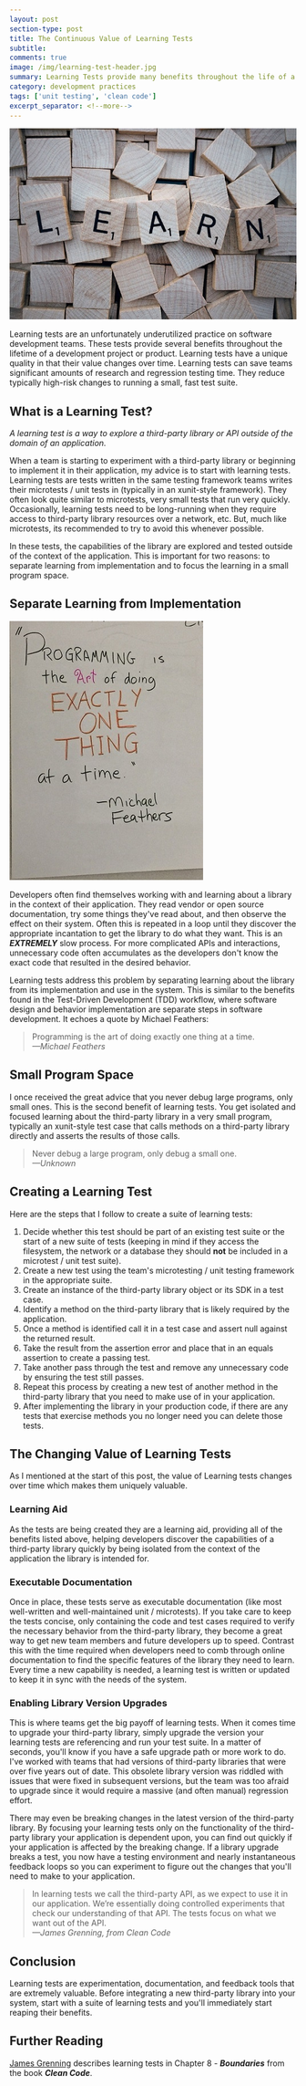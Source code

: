 ```yaml
---
layout: post
section-type: post
title: The Continuous Value of Learning Tests
subtitle:
comments: true
image: /img/learning-test-header.jpg
summary: Learning Tests provide many benefits throughout the life of a software product. Learn more about how and why we create them.
category: development practices
tags: ['unit testing', 'clean code']
excerpt_separator: <!--more-->
---
```


<img src="/img/learning-test-header.jpg" alt="Learning Tests Header image" class="img-responsive" />


Learning tests are an unfortunately underutilized practice on software development teams. These tests provide several benefits throughout the lifetime of a development project or product. Learning tests have a unique quality in that their value changes over time. Learning tests can save teams significant amounts of research and regression testing time. They reduce typically high-risk changes to running a small, fast test suite. 
<!--more-->

## What is a Learning Test?

_A learning test is a way to explore a third-party library or API outside of the domain of an application._ 

When a team is starting to experiment with a third-party library or beginning to implement it in their application, my advice is to start with learning tests. Learning tests are tests written in the same testing framework teams writes their microtests / unit tests in (typically in an xunit-style framework). They often look quite similar to microtests, very small tests that run very quickly. Occasionally, learning tests need to be long-running when they require access to third-party library resources over a network, etc. But, much like microtests, its recommended to try to avoid this whenever possible. 

In these tests, the capabilities of the library are explored and tested outside of the context of the application. This is important for two reasons: to separate learning from implementation and to focus the learning in a small program space. 

## Separate Learning from Implementation

<img src="/img/feathers-quote-easel-sheet.jpg" alt="Michael Feathers Quote" class="img-responsive" />

Developers often find themselves working with and learning about a library in the context of their application. They read vendor or open source documentation, try some things they've read about, and then observe the effect on their system. Often this is repeated in a loop until they discover the appropriate incantation to get the library to do what they want. This is an _**EXTREMELY**_ slow process. For more complicated APIs and interactions, unnecessary code often accumulates as the developers don't know the exact code that resulted in the desired behavior. 

Learning tests address this problem by separating learning about the library from its implementation and use in the system. This is similar to the benefits found in the Test-Driven Development (TDD) workflow, where software design and behavior implementation are separate steps in software development. It echoes a quote by Michael Feathers: 

> Programming is the art of doing exactly one thing at a time.   
> _&mdash;Michael Feathers_

## Small Program Space
I once received the great advice that you never debug large programs, only small ones. This is the second benefit of learning tests. You get isolated and focused learning about the third-party library in a very small program, typically an xunit-style test case that calls methods on a third-party library directly and asserts the results of those calls. 

> Never debug a large program, only debug a small one.   
> _&mdash;Unknown_

## Creating a Learning Test

Here are the steps that I follow to create a suite of learning tests:

1. Decide whether this test should be part of an existing test suite or the start of a new suite of tests (keeping in mind if they access the filesystem, the network or a database they should **not** be included in a microtest / unit test suite).
2. Create a new test using the team's microtesting / unit testing framework in the appropriate suite.
3. Create an instance of the third-party library object or its SDK in a test case. 
4. Identify a method on the third-party library that is likely required by the application.
5. Once a method is identified call it in a test case and assert null against the returned result.
6. Take the result from the assertion error and place that in an equals assertion to create a passing test. 
7. Take another pass through the test and remove any unnecessary code by ensuring the test still passes.
8. Repeat this process by creating a new test of another method in the third-party library that you need to make use of in your application.
9. After implementing the library in your production code, if there are any tests that exercise methods you no longer need you can delete those tests. 

## The Changing Value of Learning Tests
As I mentioned at the start of this post, the value of Learning tests changes over time which makes them uniquely valuable.
 
### Learning Aid
As the tests are being created they are a learning aid, providing all of the benefits listed above, helping developers discover the capabilities of a third-party library quickly by being isolated from the context of the application the library is intended for.

### Executable Documentation
Once in place, these tests serve as executable documentation (like most well-written and well-maintained unit / microtests). If you take care to keep the tests concise, only containing the code and test cases required to verify the necessary behavior from the third-party library, they become a great way to get new team members and future developers up to speed. Contrast this with the time required when developers need to comb through online documentation to find the specific features of the library they need to learn. Every time a new capability is needed, a learning test is written or updated to keep it in sync with the needs of the system. 

### Enabling Library Version Upgrades
This is where teams get the big payoff of learning tests. When it comes time to upgrade your third-party library, simply upgrade the version your learning tests are referencing and run your test suite. In a matter of seconds, you'll know if you have a safe upgrade path or more work to do. I've worked with teams that had versions of third-party libraries that were over five years out of date. This obsolete library version was riddled with issues that were fixed in subsequent versions, but the team was too afraid to upgrade since it would require a massive (and often manual) regression effort. 

There may even be breaking changes in the latest version of the third-party library. By focusing your learning tests only on the functionality of the third-party library your application is dependent upon, you can find out quickly if your application is affected by the breaking change. If a library upgrade breaks a test, you now have a testing environment and nearly instantaneous feedback loops so you can experiment to figure out the changes that you'll need to make to your application.

> In learning tests we call the third-party API, as we expect to use it in our application. We’re essentially doing controlled experiments that check our understanding of that API. The tests focus on what we want out of the API.   
> _&mdash;James Grenning, from Clean Code_

## Conclusion
Learning tests are experimentation, documentation, and feedback tools that are extremely valuable. Before integrating a new third-party library into your system, start with a suite of learning tests and you'll immediately start reaping their benefits. 

## Further Reading
[James Grenning](https://blog.wingman-sw.com/) describes learning tests in Chapter 8 - _**Boundaries**_ from the book _**Clean Code**_. 
